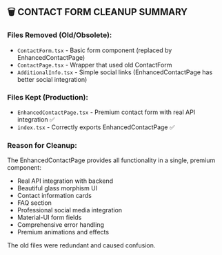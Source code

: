 ## 🗑️ CONTACT FORM CLEANUP SUMMARY

### Files Removed (Old/Obsolete):
- `ContactForm.tsx` - Basic form component (replaced by EnhancedContactPage)
- `ContactPage.tsx` - Wrapper that used old ContactForm 
- `AdditionalInfo.tsx` - Simple social links (EnhancedContactPage has better social integration)

### Files Kept (Production):
- `EnhancedContactPage.tsx` - Premium contact form with real API integration ✅
- `index.tsx` - Correctly exports EnhancedContactPage ✅

### Reason for Cleanup:
The EnhancedContactPage provides all functionality in a single, premium component:
- Real API integration with backend
- Beautiful glass morphism UI
- Contact information cards  
- FAQ section
- Professional social media integration
- Material-UI form fields
- Comprehensive error handling
- Premium animations and effects

The old files were redundant and caused confusion.

